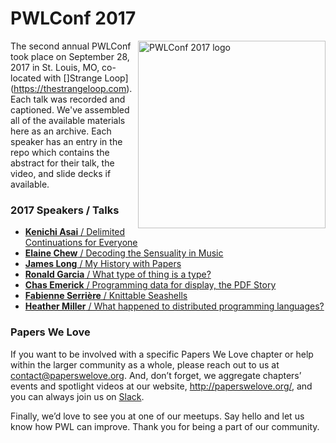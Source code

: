 # PWLConf 2017

<img src="pwlconf-2017@2x.png" title="PWLConf 2017 logo" align="right" width="300px" height="300px" />


The second annual PWLConf took place on September 28, 2017 in St. Louis, MO, co-located with []Strange Loop](https://thestrangeloop.com). Each talk was recorded and captioned. We've assembled all of the available materials here as an archive. Each speaker has an entry in the repo which contains the abstract for their talk, the video, and slide decks if available.

### 2017 Speakers / Talks

- [**Kenichi Asai** / Delimited Continuations for Everyone](https://github.com/papers-we-love/pwlconf-info/tree/master/2017/kenich-asai)
- [**Elaine Chew** / Decoding the Sensuality in Music](https://github.com/papers-we-love/pwlconf-info/tree/master/2017/elaine-chew)
- [**James Long** / My History with Papers](https://github.com/papers-we-love/pwlconf-info/tree/master/2017/james-long)
- [**Ronald Garcia** / What type of thing is a type?](https://github.com/papers-we-love/pwlconf-info/tree/master/2017/ronald-garcia)
- [**Chas Emerick** / Programming data for display, the PDF Story](https://github.com/papers-we-love/pwlconf-info/tree/master/2017/chas-emerick)
- [**Fabienne Serrière** / Knittable Seashells](https://github.com/papers-we-love/pwlconf-info/tree/master/2017/fabienne-serrière)
- [**Heather Miller** / What happened to distributed programming languages?](https://github.com/papers-we-love/pwlconf-info/tree/master/2017/heather-miller)

### Papers We Love

If you want to be involved with a specific Papers We Love chapter or help within the larger community as a whole, please reach out to us at <a href="mailto:contact@paperswelove.org">contact@paperswelove.org</a>. And, don’t forget, we aggregate chapters’ events and spotlight videos at our website, <a href="http://paperswelove.org/">http://paperswelove.org/</a>, and you can always join us on <a href="http://papersweloveslack.herokuapp.com/">Slack</a>.

Finally, we’d love to see you at one of our meetups. Say hello and let us know how PWL can improve. Thank you for being a part of our community.
